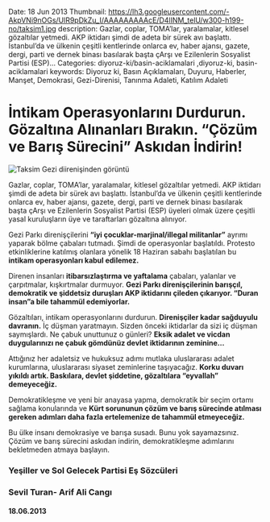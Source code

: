 Date: 18 Jun 2013
Thumbnail: https://lh3.googleusercontent.com/-AkpVNi9nOGs/UlR9pDkZu_I/AAAAAAAAAcE/D4lINM_telU/w300-h199-no/taksim1.jpg
description: Gazlar, coplar, TOMA’lar, yaralamalar, kitlesel gözaltılar yetmedi. AKP iktidarı şimdi de adeta bir sürek avı başlattı. İstanbul’da ve ülkenin çeşitli kentlerinde onlarca ev, haber ajansı, gazete, dergi, parti ve dernek binası basılarak başta çArşı ve Ezilenlerin Sosyalist Partisi (ESP)...
Categories: diyoruz-ki/basin-aciklamalari ,diyoruz-ki, basin-aciklamalari
keywords: Diyoruz ki, Basın Açıklamaları, Duyuru, Haberler, Manşet, Demokrasi, Gezi-Direnisi, Tanınma Adaleti, Katılım Adaleti

# İntikam Operasyonlarını Durdurun. Gözaltına Alınanları Bırakın. “Çözüm ve Barış Sürecini” Askıdan İndirin!

![Taksim Gezi diirenişinden görüntü](https://lh3.googleusercontent.com/-AkpVNi9nOGs/UlR9pDkZu_I/AAAAAAAAAcE/D4lINM_telU/w300-h199-no/taksim1.jpg)

Gazlar, coplar, TOMA’lar, yaralamalar, kitlesel gözaltılar yetmedi. AKP iktidarı şimdi de adeta bir sürek avı başlattı. İstanbul’da ve ülkenin çeşitli kentlerinde onlarca ev, haber ajansı, gazete, dergi, parti ve dernek binası basılarak başta çArşı ve Ezilenlerin Sosyalist Partisi (ESP) üyeleri olmak üzere çeşitli yasal kuruluşların üye ve taraftarları gözaltına alınıyor.


Gezi Parkı direnişçilerini **“iyi çocuklar-marjinal/illegal militanlar”** ayrımı yaparak bölme çabaları tutmadı. Şimdi de operasyonlar başlatıldı. Protesto etkinliklerine katılmış olanlara yönelik 18 Haziran sabahı başlatılan bu **intikam operasyonları kabul edilemez.**

Direnen insanları **itibarsızlaştırma ve yaftalama** çabaları, yalanlar ve çarpıtmalar, kışkırtmalar durmuyor. **Gezi Parkı direnişçilerinin barışçıl, demokratik ve şiddetsiz duruşları AKP iktidarını çileden çıkarıyor. “Duran insan”a bile tahammül edemiyorlar.**

Gözaltıları, intikam operasyonlarını durdurun. **Direnişçiler kadar sağduyulu davranın.** İç düşman yaratmayın. Sizden önceki iktidarlar da sizi iç düşman saymışlardı. Ne çabuk unuttunuz o günleri? **Eksik adalet ve vicdan duygularınızı ne çabuk gömdünüz devlet iktidarının zeminine…**

Attığınız her adaletsiz ve hukuksuz adımı mutlaka uluslararası adalet kurumlarına, uluslararası siyaset zeminlerine taşıyacağız. **Korku duvarı yıkıldı artık. Baskılara, devlet şiddetine, gözaltılara “eyvallah” demeyeceğiz.**

Demokratikleşme ve yeni bir anayasa yapma, demokratik bir seçim ortamı sağlama konularında ve **Kürt sorununun çözüm ve barış sürecinde atılması gereken adımları daha fazla ertelemenize de tahammül etmeyeceğiz.**

Bu ülke insanı demokrasiye ve barışa susadı. Bunu yok sayamazsınız. Çözüm ve barış sürecini askıdan indirin, demokratikleşme adımlarını bekletmeden atmaya başlayın.


### Yeşiller ve Sol Gelecek Partisi Eş Sözcüleri
### Sevil Turan- Arif Ali Cangı
#### 18.06.2013
